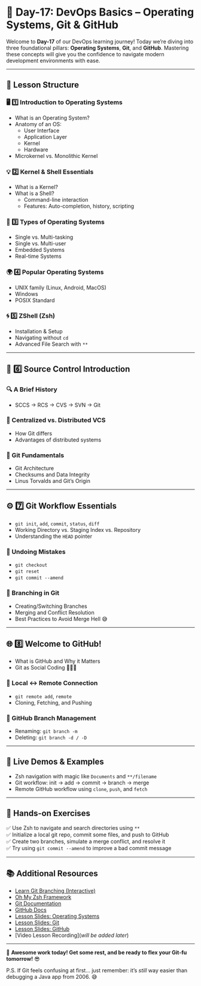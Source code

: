 # **📘 Day-17: DevOps Basics – Operating Systems, Git & GitHub**

Welcome to **Day-17** of our DevOps learning journey! Today we’re diving into three foundational pillars: **Operating Systems**, **Git**, and **GitHub**. Mastering these concepts will give you the confidence to navigate modern development environments with ease.

---

## **📌 Lesson Structure**

### **🖥️ 1️⃣ Introduction to Operating Systems**
- What is an Operating System?
- Anatomy of an OS: 
  - User Interface
  - Application Layer
  - Kernel
  - Hardware
- Microkernel vs. Monolithic Kernel

### **💡 2️⃣ Kernel & Shell Essentials**
- What is a Kernel?
- What is a Shell?
  - Command-line interaction
  - Features: Auto-completion, history, scripting

### **🔧 3️⃣ Types of Operating Systems**
- Single vs. Multi-tasking
- Single vs. Multi-user
- Embedded Systems
- Real-time Systems

### **🌍 4️⃣ Popular Operating Systems**
- UNIX family (Linux, Android, MacOS)
- Windows
- POSIX Standard

### **🌀 5️⃣ ZShell (Zsh)**
- Installation & Setup
- Navigating without `cd`
- Advanced File Search with `**`

---

## **📂 6️⃣ Source Control Introduction**
### **🔍 A Brief History**
- SCCS → RCS → CVS → SVN → Git

### **🔄 Centralized vs. Distributed VCS**
- How Git differs
- Advantages of distributed systems

### **🌳 Git Fundamentals**
- Git Architecture
- Checksums and Data Integrity
- Linus Torvalds and Git’s Origin

---

## **⚙️ 7️⃣ Git Workflow Essentials**
- `git init`, `add`, `commit`, `status`, `diff`
- Working Directory vs. Staging Index vs. Repository
- Understanding the `HEAD` pointer

### **🔁 Undoing Mistakes**
- `git checkout`
- `git reset`
- `git commit --amend`

### **🌿 Branching in Git**
- Creating/Switching Branches
- Merging and Conflict Resolution
- Best Practices to Avoid Merge Hell 😅

---

## **🌐 8️⃣ Welcome to GitHub!**
- What is GitHub and Why it Matters
- Git as Social Coding 🧑‍🤝‍🧑

### **🔗 Local ↔ Remote Connection**
- `git remote add`, `remote`
- Cloning, Fetching, and Pushing

### **🔧 GitHub Branch Management**
- Renaming: `git branch -m`
- Deleting: `git branch -d / -D`

---

## **📜 Live Demos & Examples**
- Zsh navigation with magic like `Documents` and `**/filename`
- Git workflow: init → add → commit → branch → merge
- Remote GitHub workflow using `clone`, `push`, and `fetch`

---

## **🎯 Hands-on Exercises**
✅ Use Zsh to navigate and search directories using `**`  
✅ Initialize a local git repo, commit some files, and push to GitHub  
✅ Create two branches, simulate a merge conflict, and resolve it  
✅ Try using `git commit --amend` to improve a bad commit message  

---

## **📚 Additional Resources**
- [Learn Git Branching (Interactive)](https://learngitbranching.js.org/)
- [Oh My Zsh Framework](https://ohmyz.sh/)
- [Git Documentation](https://git-scm.com/doc)
- [GitHub Docs](https://docs.github.com/)
- [Lesson Slides: Operating Systems](#)
- [Lesson Slides: Git](#)
- [Lesson Slides: GitHub](#)
- [Video Lesson Recording](_will be added later_)

---

🚀 **Awesome work today! Get some rest, and be ready to flex your Git-fu tomorrow!** 😎

P.S. If Git feels confusing at first… just remember: it’s *still* way easier than debugging a Java app from 2006. 😅


